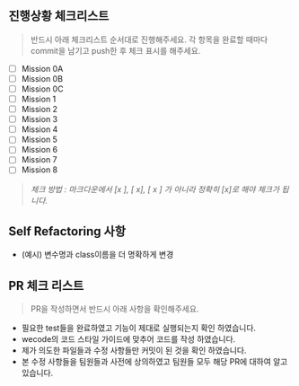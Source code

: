 ## 진행상황 체크리스트
> 반드시 아래 체크리스트 순서대로 진행해주세요. 
> 각 항목을 완료할 때마다 commit을 남기고 push한 후 체크 표시를 해주세요.

- [ ] Mission 0A
- [ ] Mission 0B
- [ ] Mission 0C
- [ ] Mission 1
- [ ] Mission 2
- [ ] Mission 3
- [ ] Mission 4
- [ ] Mission 5
- [ ] Mission 6
- [ ] Mission 7
- [ ] Mission 8

> _체크 방법 : 마크다운에서 [x ], [ x], [ x ] 가 아니라 정확히 [x]로 해야 체크가 됩니다._


## Self Refactoring 사항

- (예시) 변수명과 class이름을 더 명확하게 변경


## PR 체크 리스트
> PR을 작성하면서 반드시 아래 사항을 확인해주세요.
- 필요한 test들을 완료하였고 기능이 제대로 실행되는지 확인 하였습니다.
- wecode의 코드 스타일 가이드에 맞추어 코드를 작성 하였습니다.
- 제가 의도한 파일들과 수정 사항들만 커밋이 된 것을 확인 하였습니다.
- 본 수정 사항들을 팀원들과 사전에 상의하였고 팀원들 모두 해당 PR에 대하여 알고 있습니다.
